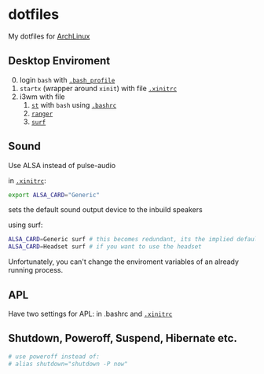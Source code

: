 # dotfiles
My dotfiles for [ArchLinux]

## Desktop Enviroment

0. login `bash` with [`.bash_profile`]
1. `startx` (wrapper around `xinit`) with file [`.xinitrc`]
2. i3wm with file 
   1. [`st`] with `bash` using [`.bashrc`] 
   3. [`ranger`] 
   4. [`surf`]

[ArchLinux]: http://archlinux.org/
[`.xinitrc`]: ./home/.xinitrc
[`.bashrc`]: ./home/.bashrc
[`.bash_profile`]: ./home/.bash_profile
[`st`]: https://st.suckless.org/
[`surf`]: https://surf.suckless.org/
[`ranger`]: https://ranger.github.io/

## Sound

Use ALSA instead of pulse-audio  

in [`.xinitrc`]:
```sh
export ALSA_CARD="Generic"
```
sets the default sound output device to the inbuild speakers  

using surf:

```sh
ALSA_CARD=Generic surf # this becomes redundant, its the implied default
ALSA_CARD=Headset surf # if you want to use the headset
```

Unfortunately, you can't change the enviroment variables of an already running process.

## APL

Have two settings for APL: in .bashrc and [`.xinitrc`]

## Shutdown, Poweroff, Suspend, Hibernate etc.

```sh
# use poweroff instead of:
# alias shutdown="shutdown -P now"
```
